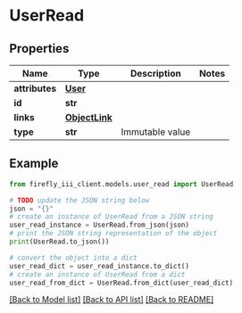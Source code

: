 # UserRead


## Properties

Name | Type | Description | Notes
------------ | ------------- | ------------- | -------------
**attributes** | [**User**](User.md) |  | 
**id** | **str** |  | 
**links** | [**ObjectLink**](ObjectLink.md) |  | 
**type** | **str** | Immutable value | 

## Example

```python
from firefly_iii_client.models.user_read import UserRead

# TODO update the JSON string below
json = "{}"
# create an instance of UserRead from a JSON string
user_read_instance = UserRead.from_json(json)
# print the JSON string representation of the object
print(UserRead.to_json())

# convert the object into a dict
user_read_dict = user_read_instance.to_dict()
# create an instance of UserRead from a dict
user_read_from_dict = UserRead.from_dict(user_read_dict)
```
[[Back to Model list]](../README.md#documentation-for-models) [[Back to API list]](../README.md#documentation-for-api-endpoints) [[Back to README]](../README.md)


